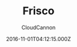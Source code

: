 ---
title: Frisco
github: https://github.com/CloudCannon/frisco-jekyll-template
demo: https://brave-submarine.cloudvent.net/
author: CloudCannon
ssg:
  - Jekyll
cms:
  - No Cms
date: 2016-11-01T04:12:15.000Z
description: ':iphone: App marketing template for Jekyll'
stale: true
---